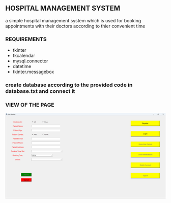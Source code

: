 ## HOSPITAL MANAGEMENT SYSTEM 

a simple hospital management system which is used for booking appointments with their doctors according to thier convenient time


### REQUIREMENTS
  * tkinter 
  * tkcalendar 
  * mysql.connector
  * datetime
  * tkinter.messagebox 

### create database according to the provided code in database.txt and connect it

### VIEW OF THE PAGE
<img src="hsptl.png"  width="600" >

